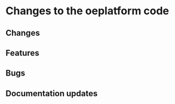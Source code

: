 <!--
SPDX-FileCopyrightText: 2025 Adel Memariani <adel.memariani@ovgu.de>
SPDX-FileCopyrightText: 2025 Adel Memariani <memariani.adel@gmail.com>
SPDX-FileCopyrightText: 2025 Bachibouzouk <pierre-francois.duc@rl-institut.de>
SPDX-FileCopyrightText: 2025 Bachibouzouk <pierre-francois.duc@rl-institute.de>
SPDX-FileCopyrightText: 2025 Bryan Lancien <bryanlancien.ui@gmail.com>
SPDX-FileCopyrightText: 2025 Bryan Lancien <bryanlancien@yahoo.fr>
SPDX-FileCopyrightText: 2025 Christian Winger <c@wingechr.de>
SPDX-FileCopyrightText: 2025 Eike Broda <git@ebroda.de>
SPDX-FileCopyrightText: 2025 Jonas H <jonas.huber@rl-institut.de>
SPDX-FileCopyrightText: 2025 Jonas Huber <38939526+Jonas Huber@users.noreply.github.com>
SPDX-FileCopyrightText: 2025 Jonas Huber <jonas.huber@rl-institut.de>
SPDX-FileCopyrightText: 2025 Kirann Bhavaraju <kirann9999@hotmail.com>
SPDX-FileCopyrightText: 2025 Ludwig Huelk <Ludwig.Huelk@rl-institut.de>
SPDX-FileCopyrightText: 2025 Ludwig Hülk <ludwig.huelk@rl-institut.de>
SPDX-FileCopyrightText: 2025 Martin Glauer <martinglauer89@gmail.com>
SPDX-FileCopyrightText: 2025 Martin Glauer <martinglauer89@gmail.com>
SPDX-FileCopyrightText: 2025 Martin Glauer <martinglauer89@googlemail.com>
SPDX-FileCopyrightText: 2025 Pierre Francois <pierre-francois.duc@rl-institut.de>
SPDX-FileCopyrightText: 2025 SMutyala18 <santosh.mutyala@uni-oldenburg.de>
SPDX-FileCopyrightText: 2025 Tu Phan Ngoc <RL-INSTITUT\tuphan.ngoc@rli-nb-65.rl-institut.local>
SPDX-FileCopyrightText: 2025 Christian Winger <Christian Winger@oeko.de>
SPDX-FileCopyrightText: 2025 Christian Hofmann <42000429+Christian Hofmann@users.noreply.github.com>
SPDX-FileCopyrightText: 2025 Christian Hofmann <christian.hofmann@rl-institut.de>
SPDX-FileCopyrightText: 2025 chrwm <christoph.muschner@rl-institut.de>
SPDX-FileCopyrightText: 2025 Jonas Huber <38939526+Jonas Huber@users.noreply.github.com>
SPDX-FileCopyrightText: 2025 Jonas Huber <jonas.huber@rl-institut.de>
SPDX-FileCopyrightText: 2025 solar-c <5002008+solar-c@users.noreply.github.com>
SPDX-FileCopyrightText: 2025 stap-m <38690039+stap-m@users.noreply.github.com>
SPDX-FileCopyrightText: 2025 user <martimanovadarina@gmail.com>
SPDX-FileCopyrightText: 2025 wingechr <wingechr@users.noreply.github.com>

SPDX-License-Identifier: CC0-1.0
-->

# Changes to the oeplatform code

## Changes

## Features

## Bugs

## Documentation updates
